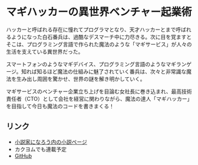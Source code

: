 # マギハッカーの異世界ベンチャー起業術

ハッカーと呼ばれる存在に憧れてプログラマとなり、天才ハッカーとまで呼ばれるようになった白石番兵は、過酷なデスマーチ中に力尽きる。次に目を覚ますとそこは、プログラミング言語で作られた魔法のような「マギサービス」が人々の生活を支えている異世界だった。

スマートフォンのようなマギデバイス、プログラミング言語のようなマギランゲージ。知れば知るほど魔法の仕組みに魅了されていく番兵は、次々と非常識な魔法を生み出し周囲を驚かせ、世界の謎を解き明かしていく。

マギサービスのベンチャー企業立ち上げを目論む女社長に巻き込まれ、最高技術責任者（CTO）として会社を経営に関わりながら、魔法の達人「マギハッカー」を目指して今日も魔法のコードを書きまくる！

## リンク
- [小説家になろう内の小説ページ](http://ncode.syosetu.com/n5191dd/)
- カクヨムでも連載予定
- [GitHub](https://github.com/io-monad/magi-hacker)

